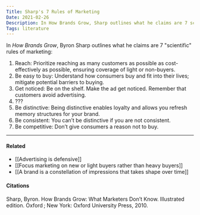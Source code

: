 ```yaml
---
Title: Sharp's 7 Rules of Marketing
Date: 2021-02-26
Description: In How Brands Grow, Sharp outlines what he claims are 7 scientific rules of marketing.
Tags: literature
---
```


In *How Brands Grow*, Byron Sharp outlines what he claims are 7 "scientific" rules of marketing:

1) Reach: Prioritize reaching as many customers as possible as cost-effectively as possible, ensuring coverage of light or non-buyers. 
2) Be easy to buy: Understand how consumers buy and fit into their lives; mitigate potential barriers to buying.
3) Get noticed: Be on the shelf. Make the ad get noticed. Remember that customers avoid advertising. 
4) ???
5) Be distinctive: Being distinctive enables loyalty and allows you refresh memory structures for your brand. 
6) Be consistent: You can’t be distinctive if you are not consistent. 
7) Be competitive: Don’t give consumers a reason not to buy. 

---
#### Related
- [[Advertising is defensive]]
- [[Focus marketing on new or light buyers rather than heavy buyers]]
- [[A brand is a constellation of impressions that takes shape over time]]

#### Citations
Sharp, Byron. How Brands Grow: What Marketers Don’t Know. Illustrated edition. Oxford ; New York: Oxford University Press, 2010.
